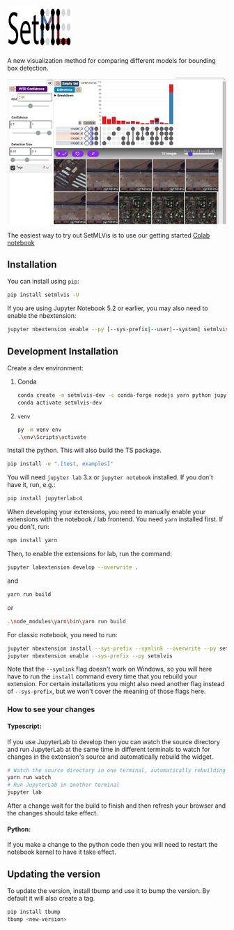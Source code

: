 <div> <img src="logo-translucent.svg" alt="Logo" width="150" height="100"/>
</div>

A new visualization method for comparing different models for bounding box detection.


![Screenshot](mainInterface.png)

The easiest way to try out SetMLVis is to use our getting started [Colab notebook](https://colab.research.google.com/drive/1-tuGJ9RpCm3ROBjUD2lHiRK2H9Tgoc6V?usp=sharing)

## Installation

You can install using `pip`:

```bash
pip install setmlvis -U
```

If you are using Jupyter Notebook 5.2 or earlier, you may also need to enable
the nbextension:

```bash
jupyter nbextension enable --py [--sys-prefix|--user|--system] setmlvis
```

## Development Installation

Create a dev environment:

1. Conda

    ```bash
    conda create -n setmlvis-dev -c conda-forge nodejs yarn python jupyterlab
    conda activate setmlvis-dev
    ```

2. `venv`

    ```bash
    py -m venv env
    .\env\Scripts\activate
    ```

Install the python. This will also build the TS package.

```bash
pip install -e ".[test, examples]"
```

You will need `jupyter lab` 3.x or `jupyter notebook` installed. If you don't have it, run, e.g.:

```bash
pip install jupyterlab<4
```

When developing your extensions, you need to manually enable your extensions with the
notebook / lab frontend. You need `yarn` installed first. If you don't, run:

```bash
npm install yarn
```

Then, to enable the extensions for lab, run the command:

```bash
jupyter labextension develop --overwrite .
```

and

```bash
yarn run build
```

or

```bash
.\node_modules\yarn\bin\yarn run build
```

For classic notebook, you need to run:

```bash
jupyter nbextension install --sys-prefix --symlink --overwrite --py setmlvis
jupyter nbextension enable --sys-prefix --py setmlvis
```

Note that the `--symlink` flag doesn't work on Windows, so you will here have to run
the `install` command every time that you rebuild your extension. For certain installations
you might also need another flag instead of `--sys-prefix`, but we won't cover the meaning
of those flags here.

### How to see your changes
#### Typescript:
If you use JupyterLab to develop then you can watch the source directory and run JupyterLab at the same time in different
terminals to watch for changes in the extension's source and automatically rebuild the widget.

```bash
# Watch the source directory in one terminal, automatically rebuilding when needed
yarn run watch
# Run JupyterLab in another terminal
jupyter lab
```

After a change wait for the build to finish and then refresh your browser and the changes should take effect.

#### Python:
If you make a change to the python code then you will need to restart the notebook kernel to have it take effect.

## Updating the version

To update the version, install tbump and use it to bump the version.
By default it will also create a tag.

```bash
pip install tbump
tbump <new-version>
```

